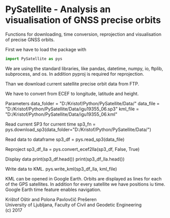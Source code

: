 # PySatellite - Analysis an visualisation of GNSS precise orbits

Functions for downloading, time conversion, reprojection and visualisation of precise GNSS orbits.

First we have to load the package with
```python
import PySatellite as pys
```

We are using the standard libraries, like pandas, datetime, numpy, io, ftplib, subprocess, and os. In addition pyproj is required for reprojection.

Than we download current satellite precise orbit data from FTP.


We have to convert from ECEF to longitude, latitude and height.

Parameters
data_folder = "D:/Kristof/Python/PySatellite/Data/"
data_file = "D:/Kristof/Python/PySatellite/Data/igu19355_06.sp3"
kml_file = "D:/Kristof/Python/PySatellite/Data/igu19355_06.kml"

Read current SP3 for current time
sp3_fn = pys.download_sp3(data_folder="D:/Kristof/Python/PySatellite/Data/")

Read data to dataframe
sp3_df = pys.read_sp3(data_file)

Reproject
sp3_df_lla = pys.convert_ecef2lla(sp3_df, False, True)

Display data
print(sp3_df.head())
print(sp3_df_lla.head())

Write data to KML.
pys.write_kml(sp3_df_lla, kml_file)

KML can be opened in Google Earth. Orbits are displayed as lines for each of the GPS satellites. In addition for every satellite we have positions iu time. Google Earth time feature enables navigation.

Krištof Oštir and Polona Pavlovčič Prešeren  
University of Ljubljana, Faculty of Civil and Geodetic Engineering  
(c) 2017

